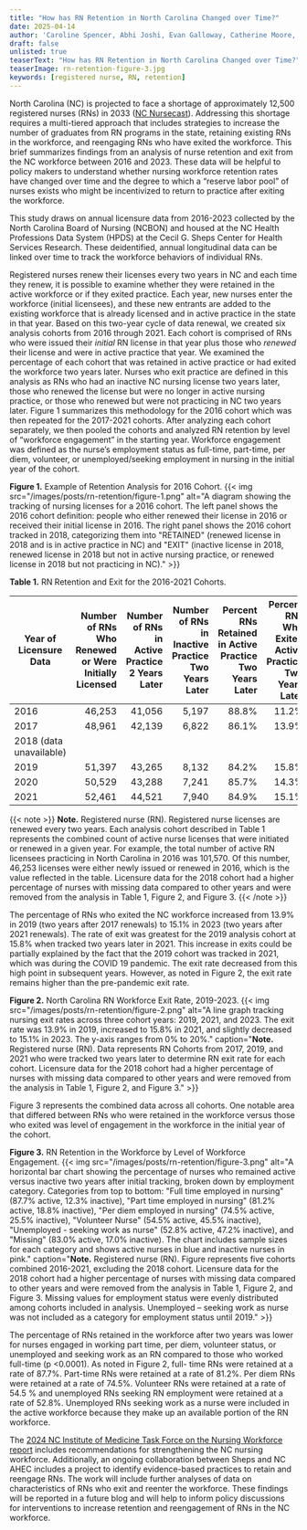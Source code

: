 ```yaml
---
title: "How has RN Retention in North Carolina Changed over Time?"
date: 2025-04-14
author: 'Caroline Spencer, Abhi Joshi, Evan Galloway, Catherine Moore, Erin Fraher'
draft: false
unlisted: true
teaserText: "How has RN Retention in North Carolina Changed over Time?"
teaserImage: rn-retention-figure-3.jpg
keywords: [registered nurse, RN, retention]
---
```

North Carolina (NC) is projected to face a shortage of approximately 12,500 registered
nurses (RNs) in 2033 ([NC Nursecast](https://ncnursecast.unc.edu/)). Addressing this shortage requires a multi-tiered
approach that includes strategies to increase the number of graduates from RN programs
in the state, retaining existing RNs in the workforce, and reengaging RNs who have exited
the workforce. This brief summarizes findings from an analysis of nurse retention and exit
from the NC workforce between 2016 and 2023. These data will be helpful to policy makers
to understand whether nursing workforce retention rates have changed over time and the
degree to which a “reserve labor pool” of nurses exists who might be incentivized to return
to practice after exiting the workforce.

This study draws on annual licensure data from 2016-2023 collected by the North Carolina
Board of Nursing (NCBON) and housed at the NC Health Professions Data System (HPDS)
at the Cecil G. Sheps Center for Health Services Research. These deidentified, annual
longitudinal data can be linked over time to track the workforce behaviors of individual
RNs.

Registered nurses renew their licenses every two years in NC and each time they renew, it
is possible to examine whether they were retained in the active workforce or if they exited
practice. Each year, new nurses enter the workforce (initial licensees), and these new
entrants are added to the existing workforce that is already licensed and in active practice
in the state in that year. Based on this two-year cycle of data renewal, we created six
analysis cohorts from 2016 through 2021. Each cohort is comprised of RNs who were
issued their _initial_ RN license in that year plus those who _renewed_ their license and were in
active practice that year. We examined the percentage of each cohort that was retained in
active practice or had exited the workforce two years later. Nurses who exit practice are
defined in this analysis as RNs who had an inactive NC nursing license two years later,
those who renewed the license but were no longer in active nursing practice, or those who
renewed but were not practicing in NC two years later. Figure 1 summarizes this
methodology for the 2016 cohort which was then repeated for the 2017-2021 cohorts. After
analyzing each cohort separately, we then pooled the cohorts and analyzed RN retention by
level of “workforce engagement” in the starting year. Workforce engagement was defined
as the nurse’s employment status as full-time, part-time, per diem, volunteer, or
unemployed/seeking employment in nursing in the initial year of the cohort.

 **Figure 1.** Example of Retention Analysis for 2016 Cohort.
 {{< img src="/images/posts/rn-retention/figure-1.png" alt="A diagram showing the tracking of nursing licenses for a 2016 cohort. The left panel shows the 2016 cohort definition: people who either renewed their license in 2016 or received their initial license in 2016. The right panel shows the 2016 cohort tracked in 2018, categorizing them into \"RETAINED\" (renewed license in 2018 and is in active practice in NC) and \"EXIT\" (inactive license in 2018, renewed license in 2018 but not in active nursing practice, or renewed license in 2018 but not practicing in NC)." >}}

**Table 1.** RN Retention and Exit for the 2016-2021 Cohorts.

| Year of Licensure Data | Number of RNs Who Renewed or Were Initially Licensed | Number of RNs in Active Practice 2 Years Later | Number of RNs in Inactive Practice Two Years Later | Percent RNs Retained in Active Practice Two Years Later | Percent RNs Who Exited Active Practice Two Years Later |
|------------------------|-------------------------------------------------:|-------------------------------------------:|-----------------------------------------------:|-------------------------------------------------:|-------------------------------------------------:|
| 2016 | 46,253 | 41,056 | 5,197 | 88.8% | 11.2% |
| 2017 | 48,961 | 42,139 | 6,822 | 86.1% | 13.9% |
| 2018 (data unavailable) | | | | | |
| 2019 | 51,397 | 43,265 | 8,132 | 84.2% | 15.8% |
| 2020 | 50,529 | 43,288 | 7,241 | 85.7% | 14.3% |
| 2021 | 52,461 | 44,521 | 7,940 | 84.9% | 15.1% |

 {{< note >}}
**Note.** Registered nurse (RN). Registered nurse licenses are renewed every two years. Each analysis cohort
described in Table 1 represents the combined count of active nurse licenses that were initiated or renewed in
a given year. For example, the total number of active RN licensees practicing in North Carolina in 2016 was
101,570. Of this number, 46,253 licenses were either newly issued or renewed in 2016, which is the value
reflected in the table. Licensure data for the 2018 cohort had a higher percentage of nurses with missing data
compared to other years and were removed from the analysis in Table 1, Figure 2, and Figure 3.
 {{< /note >}}

The percentage of RNs who exited the NC workforce increased from 13.9% in 2019 (two
years after 2017 renewals) to 15.1% in 2023 (two years after 2021 renewals). The rate of exit
was greatest for the 2019 analysis cohort at 15.8% when tracked two years later in 2021.
This increase in exits could be partially explained by the fact that the 2019 cohort was
tracked in 2021, which was during the COVID 19 pandemic. The exit rate decreased from
this high point in subsequent years. However, as noted in Figure 2, the exit rate remains
higher than the pre-pandemic exit rate.

**Figure 2.** North Carolina RN Workforce Exit Rate, 2019-2023.
 {{< img src="/images/posts/rn-retention/figure-2.png" alt="A line graph tracking nursing exit rates across three cohort years: 2019, 2021, and 2023. The exit rate was 13.9% in 2019, increased to 15.8% in 2021, and slightly decreased to 15.1% in 2023. The y-axis ranges from 0% to 20%." caption="**Note.** Registered nurse (RN). Data represents RN Cohorts from 2017, 2019, and 2021 who were tracked two years later to determine RN exit rate for each cohort. Licensure data for the 2018 cohort had a higher percentage of nurses with missing data compared to other years and were removed from the analysis in Table 1, Figure 2, and Figure 3." >}}

 Figure 3 represents the combined data across all cohorts. One notable area that differed
between RNs who were retained in the workforce versus those who exited was level of
engagement in the workforce in the initial year of the cohort.

**Figure 3.** RN Retention in the Workforce by Level of Workforce Engagement.
 {{< img src="/images/posts/rn-retention/figure-3.png" alt="A horizontal bar chart showing the percentage of nurses who remained active versus inactive two years after initial tracking, broken down by employment category. Categories from top to bottom: \"Full time employed in nursing\" (87.7% active, 12.3% inactive), \"Part time employed in nursing\" (81.2% active, 18.8% inactive), \"Per diem employed in nursing\" (74.5% active, 25.5% inactive), \"Volunteer Nurse\" (54.5% active, 45.5% inactive), \"Unemployed - seeking work as nurse\" (52.8% active, 47.2% inactive), and \"Missing\" (83.0% active, 17.0% inactive). The chart includes sample sizes for each category and shows active nurses in blue and inactive nurses in pink." caption="**Note.** Registered nurse (RN). Figure represents five cohorts combined 2016-2021, excluding the 2018 cohort. Licensure data for the 2018 cohort had a higher percentage of nurses with missing data compared to other years and were removed from the analysis in Table 1, Figure 2, and Figure 3. Missing values for employment status were evenly distributed among cohorts included in analysis. Unemployed – seeking work as nurse was not included as a category for employment status until 2019." >}}

 The percentage of RNs retained in the workforce after two years was lower for nurses
engaged in working part time, per diem, volunteer status, or unemployed and seeking work
as an RN compared to those who worked full-time (p <0.0001). As noted in Figure 2, full-
time RNs were retained at a rate of 87.7%. Part-time RNs were retained at a rate of 81.2%.
Per diem RNs were retained at a rate of 74.5%. Volunteer RNs were retained at a rate of
54.5 % and unemployed RNs seeking RN employment were retained at a rate of 52.8%.
Unemployed RNs seeking work as a nurse were included in the active workforce because
they make up an available portion of the RN workforce.

The [2024 NC Institute of Medicine Task Force on the Nursing Workforce report](https://nciom.org/wp-content/uploads/2023/09/NCIOM-Nursing-Task-Force_Time-For-Action.pdf) includes
recommendations for strengthening the NC nursing workforce. Additionally, an ongoing
collaboration between Sheps and NC AHEC includes a project to identify evidence-based
practices to retain and reengage RNs. The work will include further analyses of data on
characteristics of RNs who exit and reenter the workforce. These findings will be reported in
a future blog and will help to inform policy discussions for interventions to increase
retention and reengagement of RNs in the NC workforce.